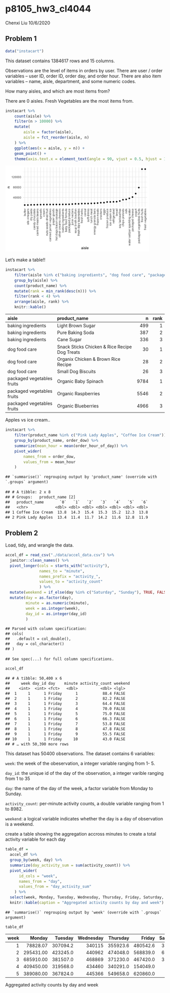 p8105\_hw3\_cl4044
================
Chenxi Liu
10/6/2020

## Problem 1

``` r
data("instacart")
```

This dataset contains 1384617 rows and 15 columns.

Observations are the level of items in orders by user. There are user /
order variables – user ID, order ID, order day, and order hour. There
are also item variables – name, aisle, department, and some numeric
codes.

How many aisles, and which are most items from?

There are 0 aisles. Fresh Vegetables are the most items from.

``` r
instacart %>% 
    count(aisle) %>% 
    filter(n > 10000) %>% 
    mutate(
        aisle = factor(aisle),
        aisle = fct_reorder(aisle, n)
    ) %>% 
    ggplot(aes(x = aisle, y = n)) + 
    geom_point() + 
    theme(axis.text.x = element_text(angle = 90, vjust = 0.5, hjust = 1))
```

<img src="p8105_hw3_cl4044_files/figure-gfm/unnamed-chunk-2-1.png" width="90%" />

Let’s make a table\!\!

``` r
instacart %>% 
    filter(aisle %in% c("baking ingredients", "dog food care", "packaged vegetables fruits")) %>% 
    group_by(aisle) %>% 
    count(product_name) %>% 
    mutate(rank = min_rank(desc(n))) %>% 
    filter(rank < 4) %>% 
    arrange(aisle, rank) %>% 
    knitr::kable()
```

| aisle                      | product\_name                                 |    n | rank |
| :------------------------- | :-------------------------------------------- | ---: | ---: |
| baking ingredients         | Light Brown Sugar                             |  499 |    1 |
| baking ingredients         | Pure Baking Soda                              |  387 |    2 |
| baking ingredients         | Cane Sugar                                    |  336 |    3 |
| dog food care              | Snack Sticks Chicken & Rice Recipe Dog Treats |   30 |    1 |
| dog food care              | Organix Chicken & Brown Rice Recipe           |   28 |    2 |
| dog food care              | Small Dog Biscuits                            |   26 |    3 |
| packaged vegetables fruits | Organic Baby Spinach                          | 9784 |    1 |
| packaged vegetables fruits | Organic Raspberries                           | 5546 |    2 |
| packaged vegetables fruits | Organic Blueberries                           | 4966 |    3 |

Apples vs ice cream..

``` r
instacart %>% 
    filter(product_name %in% c("Pink Lady Apples", "Coffee Ice Cream")) %>% 
    group_by(product_name, order_dow) %>% 
    summarize(mean_hour = mean(order_hour_of_day)) %>% 
    pivot_wider(
        names_from = order_dow,
        values_from = mean_hour
    )
```

    ## `summarise()` regrouping output by 'product_name' (override with `.groups` argument)

    ## # A tibble: 2 x 8
    ## # Groups:   product_name [2]
    ##   product_name       `0`   `1`   `2`   `3`   `4`   `5`   `6`
    ##   <chr>            <dbl> <dbl> <dbl> <dbl> <dbl> <dbl> <dbl>
    ## 1 Coffee Ice Cream  13.8  14.3  15.4  15.3  15.2  12.3  13.8
    ## 2 Pink Lady Apples  13.4  11.4  11.7  14.2  11.6  12.8  11.9

## Problem 2

Load, tidy, and wrangle the data.

``` r
accel_df = read_csv("./data/accel_data.csv") %>%
  janitor::clean_names() %>%
  pivot_longer(cols = starts_with("activity"), 
               names_to = "minute", 
               names_prefix = "activity_", 
               values_to = "activity_count"
               ) %>%
  mutate(weekend = if_else(day %in% c("Saturday", "Sunday"), TRUE, FALSE)) %>%
  mutate(day = as.factor(day),
         minute = as.numeric(minute),
         week = as.integer(week),
         day_id = as.integer(day_id)
         )
```

    ## Parsed with column specification:
    ## cols(
    ##   .default = col_double(),
    ##   day = col_character()
    ## )

    ## See spec(...) for full column specifications.

``` r
accel_df
```

    ## # A tibble: 50,400 x 6
    ##     week day_id day    minute activity_count weekend
    ##    <int>  <int> <fct>   <dbl>          <dbl> <lgl>  
    ##  1     1      1 Friday      1           88.4 FALSE  
    ##  2     1      1 Friday      2           82.2 FALSE  
    ##  3     1      1 Friday      3           64.4 FALSE  
    ##  4     1      1 Friday      4           70.0 FALSE  
    ##  5     1      1 Friday      5           75.0 FALSE  
    ##  6     1      1 Friday      6           66.3 FALSE  
    ##  7     1      1 Friday      7           53.8 FALSE  
    ##  8     1      1 Friday      8           47.8 FALSE  
    ##  9     1      1 Friday      9           55.5 FALSE  
    ## 10     1      1 Friday     10           43.0 FALSE  
    ## # … with 50,390 more rows

This dataset has 50400 observations. The dataset contains 6 variables:

`week`: the week of the obeservation, a integer variable ranging from 1-
5.

`day_id`: the unique id of the day of the observation, a integer varible
ranging from 1 to 35

`day`: the name of the day of the week, a factor variable from Monday to
Sunday.

`activity_count`: per-minute activity counts, a double variable ranging
from 1 to 8982.

`weekend`: a logical variable indicates whether the day is a day of
observation is a weekend.

create a table showing the aggregation accross minutes to create a total
activity variable for each day

``` r
table_df =
  accel_df %>% 
  group_by(week, day) %>% 
  summarize(day_activity_sum = sum(activity_count)) %>%
  pivot_wider(
      id_cols = "week",
      names_from = "day",
      values_from = "day_activity_sum"
    ) %>%
  select(week, Monday, Tuesday, Wednesday, Thursday, Friday, Saturday, Sunday) %>%
  knitr::kable(caption = "Aggregated activity counts by day and week")
```

    ## `summarise()` regrouping output by 'week' (override with `.groups` argument)

``` r
table_df
```

| week |    Monday |  Tuesday | Wednesday | Thursday |   Friday | Saturday | Sunday |
| ---: | --------: | -------: | --------: | -------: | -------: | -------: | -----: |
|    1 |  78828.07 | 307094.2 |    340115 | 355923.6 | 480542.6 |   376254 | 631105 |
|    2 | 295431.00 | 423245.0 |    440962 | 474048.0 | 568839.0 |   607175 | 422018 |
|    3 | 685910.00 | 381507.0 |    468869 | 371230.0 | 467420.0 |   382928 | 467052 |
|    4 | 409450.00 | 319568.0 |    434460 | 340291.0 | 154049.0 |     1440 | 260617 |
|    5 | 389080.00 | 367824.0 |    445366 | 549658.0 | 620860.0 |     1440 | 138421 |

Aggregated activity counts by day and week
